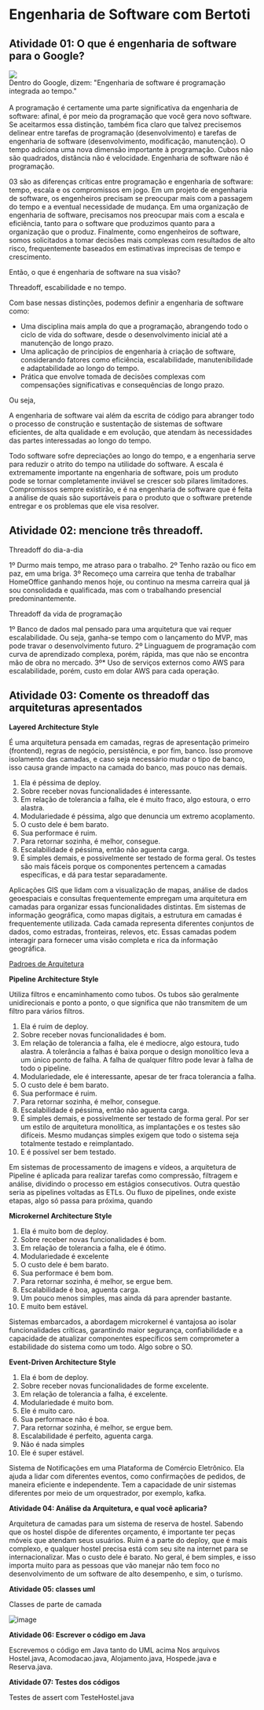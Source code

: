 <link rel="stylesheet" type="text/css" href="style.css">

# Engenharia de Software com Bertoti

## Atividade 01: O que é engenharia de software para o Google?

<div class="imagem-container">
  <img src="./imgs/dr.jpeg">
  <figcaption>Dentro do Google, dizem: "Engenharia de software é programação integrada ao tempo." </figcaption>
</div>

<br>
A programação é certamente uma parte significativa da engenharia de software: afinal, é por meio da programação que você gera novo software. Se aceitarmos essa distinção, também fica claro que talvez precisemos delinear entre tarefas de programação (desenvolvimento) e tarefas de engenharia de software (desenvolvimento, modificação, manutenção). O tempo adiciona uma nova dimensão importante à programação. Cubos não são quadrados, distância não é velocidade. Engenharia de software não é programação.

03 são as diferenças críticas entre programação e engenharia de software: tempo, escala e os compromissos em jogo. Em um projeto de engenharia de software, os engenheiros precisam se preocupar mais com a passagem do tempo e a eventual necessidade de mudança. Em uma organização de engenharia de software, precisamos nos preocupar mais com a escala e eficiência, tanto para o software que produzimos quanto para a organização que o produz. Finalmente, como engenheiros de software, somos solicitados a tomar decisões mais complexas com resultados de alto risco, frequentemente baseados em estimativas imprecisas de tempo e crescimento.

Então, o que é engenharia de software na sua visão?

Threadoff, escabilidade e no tempo. 

Com base nessas distinções, podemos definir a engenharia de software como:

* Uma disciplina mais ampla do que a programação, abrangendo todo o ciclo de vida do software, desde o desenvolvimento inicial até a manutenção de longo prazo.
* Uma aplicação de princípios de engenharia à criação de software, considerando fatores como eficiência, escalabilidade, manutenibilidade e adaptabilidade ao longo do tempo.
* Prática que envolve tomada de decisões complexas com compensações significativas e consequências de longo prazo.

Ou seja, 


A engenharia de software vai além da escrita de código para abranger todo o processo de construção e sustentação de sistemas de software eficientes, de alta qualidade e em evolução, que atendam às necessidades das partes interessadas ao longo do tempo.

Todo software sofre depreciações ao longo do tempo, e a engenharia serve para reduzir o atrito do tempo na utilidade do software. A escala é extremamente importante na engenharia de software, pois um produto pode se tornar completamente inviável se crescer sob pilares limitadores. Compromissos sempre existirão, e é na engenharia de software que é feita a análise de quais são suportáveis para o produto que o software pretende entregar e os problemas que ele visa resolver.

## Atividade 02: mencione três threadoff.

Threadoff do dia-a-dia

1º Durmo mais tempo, me atraso para o trabalho.
2º Tenho razão ou fico em paz, em uma briga.
3º Recomeço uma carreira que tenha de trabalhar HomeOffice ganhando menos hoje, ou continuo na mesma carreira qual já sou consolidada e qualificada, mas com o trabalhando presencial predominantemente.

Threadoff da vida de programação

1º Banco de dados mal pensado para uma arquitetura que vai requer escalabilidade. Ou seja, ganha-se tempo com o lançamento do MVP, mas pode travar o desenvolvimento futuro. 
2º Linguaguem de programação com curva de aprendizado complexa, porém, rápida, mas que não se encontra mão de obra no mercado.
3º* Uso de serviços externos como AWS para escalabilidade, porém, custo em dolar AWS para cada operação. 

## Atividade 03: Comente os threadoff das arquiteturas apresentados

**Layered Architecture Style**

É uma arquitetura pensada em camadas, regras de apresentação primeiro (frontend), regras de negócio, persistência, e por fim, banco. Isso promove isolamento das camadas, e caso seja necessário mudar o tipo de banco, isso causa grande impacto na camada do banco, mas pouco nas demais. 

1. Ela é péssima de deploy. 
2. Sobre receber novas funcionalidades é interessante. 
3. Em relação de tolerancia a falha, ele é muito fraco, algo estoura, o erro alastra. 
4. Modulariedade é péssima, algo que denuncia um extremo acoplamento. 
5. O custo dele é bem barato.
6. Sua performace é ruim.
7. Para retornar sozinha, é melhor, consegue. 
8. Escalabilidade é péssima, então não aguenta carga.
9. É simples demais, e possivelmente ser testado de forma geral. Os testes são mais fáceis porque os componentes pertencem a camadas específicas, e dá para testar separadamente. 

Aplicações GIS que lidam com a visualização de mapas, análise de dados geoespaciais e consultas frequentemente empregam uma arquitetura em camadas para organizar essas funcionalidades distintas. Em sistemas de informação geográfica, como mapas digitais, a estrutura em camadas é frequentemente utilizada. Cada camada representa diferentes conjuntos de dados, como estradas, fronteiras, relevos, etc. Essas camadas podem interagir para fornecer uma visão completa e rica da informação geográfica.

[Padroes de Arquitetura](https://priyalwalpita.medium.com/software-architecture-patterns-layered-architecture-a3b89b71a057)

**Pipeline Architecture Style**

Utiliza filtros e encaminhamento como tubos. Os tubos são geralmente unidirecionais e ponto a ponto, o que significa que não transmitem de um filtro para vários filtros. 

1. Ela é ruim de deploy. 
2. Sobre receber novas funcionalidades é bom. 
3. Em relação de tolerancia a falha, ele é mediocre, algo estoura, tudo alastra. A tolerância a falhas é baixa porque o design monolítico leva a um único ponto de falha. A falha de qualquer filtro pode levar à falha de todo o pipeline.
4. Modulariedade, ele é interessante, apesar de ter fraca tolerancia a falha. 
5. O custo dele é bem barato.
6. Sua performace é ruim.
7. Para retornar sozinha, é melhor, consegue. 
8. Escalabilidade é péssima, então não aguenta carga.
9. É simples demais, e possivelmente ser testado de forma geral. Por ser um estilo de arquitetura monolítica, as implantações e os testes são difíceis. Mesmo mudanças simples exigem que todo o sistema seja totalmente testado e reimplantado.
10. E é possível ser bem testado. 

Em sistemas de processamento de imagens e vídeos, a arquitetura de Pipeline é aplicada para realizar tarefas como compressão, filtragem e análise, dividindo o processo em estágios consecutivos. Outra questão seria as pipelines voltadas as ETLs. Ou fluxo de pipelines, onde existe etapas, algo só passa para próxima, quando 

**Microkernel Architecture Style**

1. Ela é muito bom de deploy. 
2. Sobre receber novas funcionalidades é bom. 
3. Em relação de tolerancia a falha, ele é ótimo. 
4. Modulariedade é excelente
5. O custo dele é bem barato.
6. Sua performace é bem bom.
7. Para retornar sozinha, é melhor, se ergue bem. 
8. Escalabilidade é boa, aguenta carga.
9. Um pouco menos simples, mas ainda dá para aprender bastante.
10. E muito bem estável. 

Sistemas embarcados, a abordagem microkernel é vantajosa ao isolar funcionalidades críticas, garantindo maior segurança, confiabilidade e a capacidade de atualizar componentes específicos sem comprometer a estabilidade do sistema como um todo. Algo sobre o SO.

**Event-Driven Architecture Style**

1. Ela é bom de deploy. 
2. Sobre receber novas funcionalidades de forme excelente. 
3. Em relação de tolerancia a falha, é excelente. 
4. Modulariedade é muito bom.
5. Ele é muito caro.
6. Sua performace não é boa.
7. Para retornar sozinha, é melhor, se ergue bem. 
8. Escalabilidade é perfeito, aguenta carga.
9. Não é nada simples
10. Ele é super estável.

Sistema de Notificações em uma Plataforma de Comércio Eletrônico. Ela ajuda a lidar com diferentes eventos, como confirmações de pedidos, de maneira eficiente e independente. Tem a capacidade de unir sistemas diferentes por meio de um orquestrador, por exemplo, kafka. 

**Atividade 04: Análise da Arquitetura, e qual você aplicaria?**

Arquitetura de camadas para um sistema de reserva de hostel. 
Sabendo que os hostel dispõe de diferentes orçamento, é importante ter peças móveis que atendam seus usuários. 
Ruim é a parte do deploy, que é mais complexo, e qualquer hostel precisa está com seu site na internet para se internacionalizar. Mas o custo dele é barato.
No geral, é bem simples, e isso importa muito para as pessoas que vão manejar não tem foco no desenvolvimento de um software de alto desempenho, e sim, o turísmo. 


**Atividade 05: classes uml**

Classes de parte de camada


![image](imgs/UML3.jpeg)

**Atividade 06: Escrever o código em Java**

Escrevemos o código em Java tanto do UML acima 
Nos arquivos Hostel.java, Acomodacao.java, Alojamento.java, Hospede.java e Reserva.java.

**Atividade 07: Testes dos códigos**

Testes de assert com TesteHostel.java

